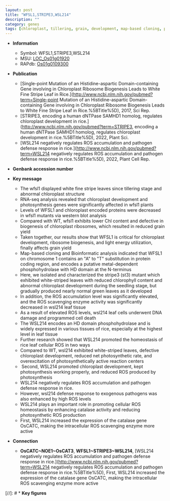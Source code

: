 ```yaml
---
layout: post
title: "WFSL1,STRIPE3,WSL214"
description: ""
category: genes
tags: [chloroplast, tillering, grain, development, map-based cloning, photosynthesis, grain yield, yield, chloroplast development, seedling, chlorophyll, chlorophyll content, leaf, defense response, defense, cell death, pathogen, homeostasis, programmed cell death, catalase]
---
```


* **Information**  
    + Symbol: WFSL1,STRIPE3,WSL214  
    + MSU: [LOC_Os01g01920](http://rice.uga.edu/cgi-bin/ORF_infopage.cgi?orf=LOC_Os01g01920)  
    + RAPdb: [Os01g0109300](https://rapdb.dna.affrc.go.jp/locus/?name=Os01g0109300)  

* **Publication**  
    + [Single-point Mutation of an Histidine-aspartic Domain-containing Gene involving in Chloroplast Ribosome Biogenesis Leads to White Fine Stripe Leaf in Rice.](http://www.ncbi.nlm.nih.gov/pubmed?term=Single-point Mutation of an Histidine-aspartic Domain-containing Gene involving in Chloroplast Ribosome Biogenesis Leads to White Fine Stripe Leaf in Rice.%5BTitle%5D), 2017, Sci Rep.
    + [STRIPE3, encoding a human dNTPase SAMHD1 homolog, regulates chloroplast development in rice.](http://www.ncbi.nlm.nih.gov/pubmed?term=STRIPE3, encoding a human dNTPase SAMHD1 homolog, regulates chloroplast development in rice.%5BTitle%5D), 2022, Plant Sci.
    + [WSL214 negatively regulates ROS accumulation and pathogen defense response in rice.](http://www.ncbi.nlm.nih.gov/pubmed?term=WSL214 negatively regulates ROS accumulation and pathogen defense response in rice.%5BTitle%5D), 2022, Plant Cell Rep.

* **Genbank accession number**  

* **Key message**  
    + The wfsl1 displayed white fine stripe leaves since tillering stage and abnormal chloroplast structure
    + RNA-seq analysis revealed that chloroplast development and photosynthesis genes were significantly affected in wfsl1 plants
    + Levels of WFSL1 and chloroplast encoded proteins were decreased in wfsl1 mutants via western blot analysis
    + Compared with WT, wfsl1 exhibits lower Chl content and defective in biogenesis of chloroplast ribosomes, which resulted in reduced grain yield
    + Taken together, our results show that WFSL1 is critical for chloroplast development, ribosome biogenesis, and light energy utilization, finally affects grain yield
    + Map-based cloning and Bioinformatic analysis indicated that WFSL1 on chromosome 1 contains an &quot;A&quot; to &quot;T&quot; substitution in protein coding region, and encodes a putative metal-dependent phosphohydrolase with HD domain at the N-terminus
    + Here, we isolated and characterized the stripe3 (st3) mutant which exhibited white-striped leaves with reduced chlorophyll content and abnormal chloroplast development during the seedling stage, but gradually produced nearly normal green leaves as it developed
    + In addition, the ROS accumulation level was significantly elevated, and the ROS scavenging enzyme activity was significantly decreased in wsl214 leaf tissue
    + As a result of elevated ROS levels, wsl214 leaf cells underwent DNA damage and programmed cell death
    + The WSL214 encodes an HD domain phosphohydrolase and is widely expressed in various tissues of rice, especially at the highest level in leaf tissue
    + Further research showed that WSL214 promoted the homeostasis of rice leaf cellular ROS in two ways
    + Compared to WT, wsl214 exhibited white-striped leaves, defective chloroplast development, reduced net photosynthetic rate, and overexcitation of photosynthetically active reaction centers
    +  Second, WSL214 promoted chloroplast development, kept photosynthesis working properly, and reduced ROS produced by photosynthesis
    + WSL214 negatively regulates ROS accumulation and pathogen defense response in rice.
    + However, wsl214 defense response to exogenous pathogens was also enhanced by high ROS levels
    + WSL214 plays an important role in promoting cellular ROS homeostasis by enhancing catalase activity and reducing photosynthetic ROS production
    + First, WSL214 increased the expression of the catalase gene OsCATC, making the intracellular ROS scavenging enzyme more active

* **Connection**  
    + __OsCATC~NOE1~OsCAT3__, __WFSL1~STRIPE3~WSL214__, [WSL214 negatively regulates ROS accumulation and pathogen defense response in rice.](http://www.ncbi.nlm.nih.gov/pubmed?term=WSL214 negatively regulates ROS accumulation and pathogen defense response in rice.%5BTitle%5D),  First, WSL214 increased the expression of the catalase gene OsCATC, making the intracellular ROS scavenging enzyme more active

[//]: # * **Key figures**  


